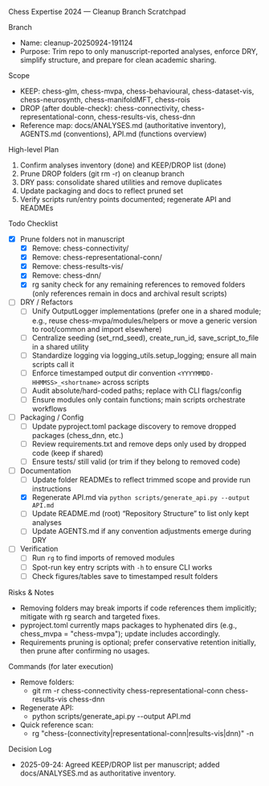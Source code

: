 Chess Expertise 2024 — Cleanup Branch Scratchpad

Branch
- Name: cleanup-20250924-191124
- Purpose: Trim repo to only manuscript-reported analyses, enforce DRY, simplify structure, and prepare for clean academic sharing.

Scope
- KEEP: chess-glm, chess-mvpa, chess-behavioural, chess-dataset-vis, chess-neurosynth, chess-manifoldMFT, chess-rois
- DROP (after double-check): chess-connectivity, chess-representational-conn, chess-results-vis, chess-dnn
- Reference map: docs/ANALYSES.md (authoritative inventory), AGENTS.md (conventions), API.md (functions overview)

High-level Plan
1) Confirm analyses inventory (done) and KEEP/DROP list (done)
2) Prune DROP folders (git rm -r) on cleanup branch
3) DRY pass: consolidate shared utilities and remove duplicates
4) Update packaging and docs to reflect pruned set
5) Verify scripts run/entry points documented; regenerate API and READMEs

Todo Checklist
- [x] Prune folders not in manuscript
  - [x] Remove: chess-connectivity/
  - [x] Remove: chess-representational-conn/
  - [x] Remove: chess-results-vis/
  - [x] Remove: chess-dnn/
  - [x] rg sanity check for any remaining references to removed folders (only references remain in docs and archival result scripts)
- [ ] DRY / Refactors
  - [ ] Unify OutputLogger implementations (prefer one in a shared module; e.g., reuse chess-mvpa/modules/helpers or move a generic version to root/common and import elsewhere)
  - [ ] Centralize seeding (set_rnd_seed), create_run_id, save_script_to_file in a shared utility
  - [ ] Standardize logging via logging_utils.setup_logging; ensure all main scripts call it
  - [ ] Enforce timestamped output dir convention `<YYYYMMDD-HHMMSS>_<shortname>` across scripts
  - [ ] Audit absolute/hard-coded paths; replace with CLI flags/config
  - [ ] Ensure modules only contain functions; main scripts orchestrate workflows
- [ ] Packaging / Config
  - [ ] Update pyproject.toml package discovery to remove dropped packages (chess_dnn, etc.)
  - [ ] Review requirements.txt and remove deps only used by dropped code (keep if shared)
  - [ ] Ensure tests/ still valid (or trim if they belong to removed code)
- [ ] Documentation
  - [ ] Update folder READMEs to reflect trimmed scope and provide run instructions
  - [x] Regenerate API.md via `python scripts/generate_api.py --output API.md`
  - [ ] Update README.md (root) “Repository Structure” to list only kept analyses
  - [ ] Update AGENTS.md if any convention adjustments emerge during DRY
- [ ] Verification
  - [ ] Run `rg` to find imports of removed modules
  - [ ] Spot-run key entry scripts with `-h` to ensure CLI works
  - [ ] Check figures/tables save to timestamped result folders

Risks & Notes
- Removing folders may break imports if code references them implicitly; mitigate with rg search and targeted fixes.
- pyproject.toml currently maps packages to hyphenated dirs (e.g., chess_mvpa = "chess-mvpa"); update includes accordingly.
- Requirements pruning is optional; prefer conservative retention initially, then prune after confirming no usages.

Commands (for later execution)
- Remove folders:
  - git rm -r chess-connectivity chess-representational-conn chess-results-vis chess-dnn
- Regenerate API:
  - python scripts/generate_api.py --output API.md
- Quick reference scan:
  - rg "chess-(connectivity|representational-conn|results-vis|dnn)" -n

Decision Log
- 2025-09-24: Agreed KEEP/DROP list per manuscript; added docs/ANALYSES.md as authoritative inventory.
